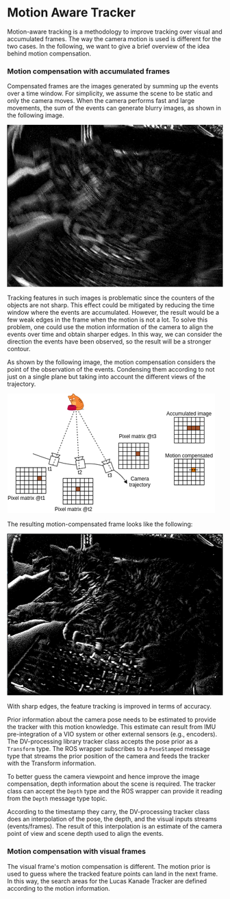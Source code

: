 # Motion Aware Tracker

Motion-aware tracking is a methodology to improve tracking over visual and accumulated frames. The way the camera motion
is used is different for the two cases. In the following, we want to give a brief overview of the idea behind motion
compensation.

### Motion compensation with accumulated frames

Compensated frames are the images generated by summing up the events over a time window. For simplicity, we assume the
scene to be static and only the camera moves. When the camera performs fast and large movements, the sum of the events
can generate blurry images, as shown in the following image.

![Blurry cat image](.media/blurry.png "Figure 1")

Tracking features in such images is problematic since the counters of the objects are not sharp. This effect could be
mitigated by reducing the time window where the events are accumulated. However, the result would be a few weak edges in
the frame when the motion is not a lot. To solve this problem, one could use the motion information of the camera to
align the events over time and obtain sharper edges. In this way, we can consider the direction the events have been
observed, so the result will be a stronger contour.

As shown by the following image, the motion compensation considers the point of the observation of the events.
Condensing them according to not just on a single plane but taking into account the different views of the trajectory.

![Compensation pipeline](.media/comp.png "Figure 2")

The resulting motion-compensated frame looks like the following:

![Compensation pipeline](.media/sharp.png "Figure 3")

With sharp edges, the feature tracking is improved in terms of accuracy.

Prior information about the camera pose needs to be estimated to provide the tracker with this motion knowledge. This
estimate can result from IMU pre-integration of a VIO system or other external sensors (e.g., encoders). The
DV-processing library tracker class accepts the pose prior as a `Transform` type. The ROS wrapper subscribes to
a `PoseStamped` message type that streams the prior position of the camera and feeds the tracker with the Transform
information.

To better guess the camera viewpoint and hence improve the image compensation, depth information about the scene is
required. The tracker class can accept the `Depth` type and the ROS wrapper can provide it reading from the `Depth`
message type topic.

According to the timestamp they carry, the DV-processing tracker class does an interpolation of the pose, the depth, and
the visual inputs streams (events/frames). The result of this interpolation is an estimate of the camera point of view
and scene depth used to align the events.

### Motion compensation with visual frames

The visual frame's motion compensation is different. The motion prior is used to guess where the tracked feature points
can land in the next frame. In this way, the search areas for the Lucas Kanade Tracker are defined according to the
motion information. 
